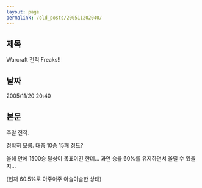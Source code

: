 ```yaml
---
layout: page
permalink: /old_posts/200511202040/
---
```


## 제목
Warcraft 전적 Freaks!!

## 날짜
2005/11/20 20:40

## 본문
주말 전적.

정확히 모름. 대충 10승 15패 정도?

올해 안에 1500승 달성이 목표이긴 한데... 과연 승률 60%를 유지하면서 올릴 수 있을지...

(현재 60.5%로 아주아주 아슬아슬한 상태)